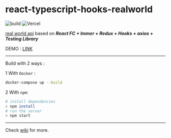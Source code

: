# react-typescript-hooks-realworld 

![build](https://github.com/Allianzcortex/react-typescript-hooks-realworld/actions/workflows/build.yml/badge.svg) ![Vercel](https://therealsujitk-vercel-badge.vercel.app/?app=react-typescript-hooks-realworld)

[real world api](http://https://realworld.io/) based on **_React FC + Immer + Redux + Hooks + axios + Testing Library_**

DEMO : [LINK](https://react-typescript-hooks-realworld.vercel.app/)

---

Build with 2 ways :

1 With `Docker` :

```bash
docker-compose up --build
```

2 With `npm`:

``` bash
# install dependencies
> npm install
# run the server
> npm start
```

---

Check [wiki](https://github.com/Allianzcortex/react-typescript-hooks-realworld/wiki) for more.
